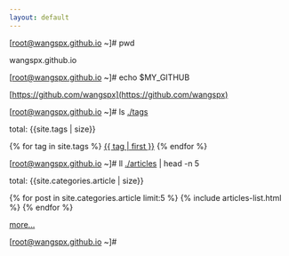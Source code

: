 ```yaml
---
layout: default
---
```


[root@wangspx.github.io ~]# pwd

wangspx.github.io

[root@wangspx.github.io ~]# echo $MY_GITHUB

[https://github.com/wangspx](https://github.com/wangspx)

[root@wangspx.github.io ~]# ls <a href="{{ site.url }}/tags">./tags</a>

<div>
    <p>total: {{site.tags | size}}</p>
    <p>
    {% for tag in site.tags %}
        <a class="post-tags-item" href="{{ site.url }}/tags#{{ tag | first }}">{{ tag | first }}</a>
    {% endfor %}
    </p>
</div>

[root@wangspx.github.io ~]# ll <a href="{{ site.url }}/articles">./articles</a> <span> | head -n 5</span>

<div>
    <p>total: {{site.categories.article | size}}</p>
    {% for post in site.categories.article limit:5 %}
        {% include articles-list.html %}
    {% endfor %}
    <p><a href="{{ site.url }}/articles">more...</a></p>
</div>

[root@wangspx.github.io ~]# <i class="line" />



